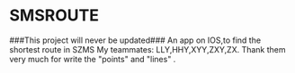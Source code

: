 # SMSROUTE
###This project will never be updated###
An app on IOS,to find the shortest route in SZMS
My teammates: LLY,HHY,XYY,ZXY,ZX. Thank them very much for write the "points" and "lines" .
